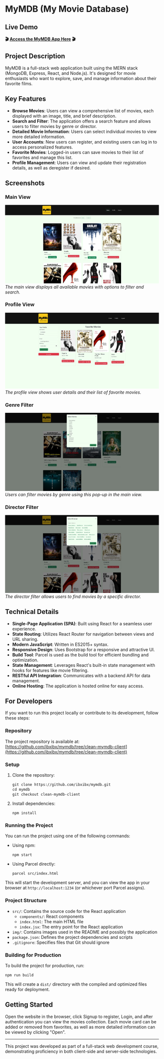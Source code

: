 # MyMDB (My Movie Database)

## Live Demo

**🎬 [Access the MyMDB App Here](https://mymdb-app.netlify.app/) 🎬**

## Project Description

MyMDB is a full-stack web application built using the MERN stack (MongoDB, Express, React, and Node.js). It's designed for movie enthusiasts who want to explore, save, and manage information about their favorite films.

## Key Features

- **Browse Movies**: Users can view a comprehensive list of movies, each displayed with an image, title, and brief description.
- **Search and Filter**: The application offers a search feature and allows users to filter movies by genre or director.
- **Detailed Movie Information**: Users can select individual movies to view more detailed information.
- **User Accounts**: New users can register, and existing users can log in to access personalized features.
- **Favorite Movies**: Logged-in users can save movies to their list of favorites and manage this list.
- **Profile Management**: Users can view and update their registration details, as well as deregister if desired.

## Screenshots

### Main View
![Main View](img/Screenshot1.jpg)
*The main view displays all available movies with options to filter and search.*

### Profile View
![Profile View](img/Screenshot2.jpg)
*The profile view shows user details and their list of favorite movies.*

### Genre Filter
![Genre Filter](img/Screenshot3.jpg)
*Users can filter movies by genre using this pop-up in the main view.*

### Director Filter
![Director Filter](img/Screenshot4.jpg)
*The director filter allows users to find movies by a specific director.*

## Technical Details

- **Single-Page Application (SPA)**: Built using React for a seamless user experience.
- **State Routing**: Utilizes React Router for navigation between views and URL sharing.
- **Modern JavaScript**: Written in ES2015+ syntax.
- **Responsive Design**: Uses Bootstrap for a responsive and attractive UI.
- **Build Tool**: Parcel is used as the build tool for efficient bundling and optimization.
- **State Management**: Leverages React's built-in state management with hooks for features like movie filtering.
- **RESTful API Integration**: Communicates with a backend API for data management.
- **Online Hosting**: The application is hosted online for easy access.

## For Developers

If you want to run this project locally or contribute to its development, follow these steps:

### Repository

The project repository is available at: [https://github.com/ibxibx/mymdb/tree/clean-mymdb-client](https://github.com/ibxibx/mymdb/tree/clean-mymdb-client)

### Setup

1. Clone the repository:
   ```
   git clone https://github.com/ibxibx/mymdb.git
   cd mymdb
   git checkout clean-mymdb-client
   ```

2. Install dependencies:
   ```
   npm install
   ```

### Running the Project

You can run the project using one of the following commands:

- Using npm:
  ```
  npm start
  ```

- Using Parcel directly:
  ```
  parcel src/index.html
  ```

This will start the development server, and you can view the app in your browser at `http://localhost:1234` (or whichever port Parcel assigns).

### Project Structure

- `src/`: Contains the source code for the React application
  - `components/`: React components
  - `index.html`: The main HTML file
  - `index.jsx`: The entry point for the React application
- `img/`: Contains images used in the README and possibly the application
- `package.json`: Defines the project dependencies and scripts
- `.gitignore`: Specifies files that Git should ignore

### Building for Production

To build the project for production, run:

```
npm run build
```

This will create a `dist/` directory with the compiled and optimized files ready for deployment.

## Getting Started

Open the website in the browser, click Signup to register, Login, and after authentication you can view the movies collection.
Each movie card can be added or removed from favorites, as well as more detailed information can be viewed by clicking "Open".

---

This project was developed as part of a full-stack web development course, demonstrating proficiency in both client-side and server-side technologies.
